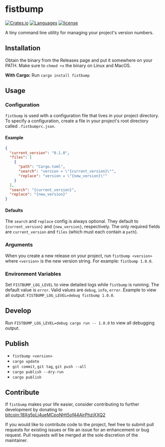 # fistbump

[![Crates.io](https://img.shields.io/crates/v/fistbump.svg)](https://crates.io/crates/fistbump)
[![Languages](https://img.shields.io/badge/languages-Rust-red.svg)]()
[![license](http://img.shields.io/badge/license-MIT-blue.svg)](https://github.com/chrisshiplet/fistbump/blob/master/LICENSE)

A tiny command line utility for managing your project's version numbers.

## Installation

Obtain the binary from the Releases page and put it somewhere on your PATH. Make sure to `chmod +x` the binary on Linux and MacOS.

**With Cargo:** Run `cargo install fistbump`

## Usage

### Configuration

`fistbump` is used with a configuration file that lives in your project directory. To specify a configuration, create a file in your project's root directory called `.fistbumprc.json`.

#### Example

```json
{
  "current_version": "0.1.0",
  "files": [
    {
      "path": "Cargo.toml",
      "search": "version = \"{current_version}\"",
      "replace": "version = \"{new_version}\""
    }
  ],
  "search": "{current_version}",
  "replace": "{new_version}"
}
```

#### Defaults

The `search` and `replace` config is always optional. They default to `{current_version}` and `{new_version}`, respectively. The only required fields are `current_version` and `files` (which must each contain a `path`).

### Arguments

When you create a new release on your project, run `fistbump <version>` where `<version>` is the new version string. For example: `fistbump 1.0.0`.

### Environment Variables

Set `FISTBUMP_LOG_LEVEL` to view detailed logs while `fistbump` is running. The default value is `error`. Valid values are `debug`, `info`, `error`. Example to view all output: `FISTBUMP_LOG_LEVEL=debug fistbump 1.0.0`.

## Develop

Run `FISTBUMP_LOG_LEVEL=debug cargo run -- 1.0.0` to view all debugging output.

## Publish

- `fistbump <version>`
- `cargo update`
- `git commit`, `git tag`, `git push --all`
- `cargo publish --dry-run`
- `cargo publish`

## Contribute

If `fistbump` makes your life easier, consider contributing to further development by donating to [bitcoin:18Xg5pLi4ueMCpoNHt5of44AirPhzjXXQ2](bitcoin:18Xg5pLi4ueMCpoNHt5of44AirPhzjXXQ2)

If you would like to contribute code to the project, feel free to submit pull requests for existing issues or file an issue for an enhancement or bug request. Pull requests will be merged at the sole discretion of the maintainer.
